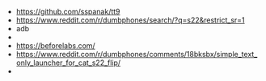 - https://github.com/sspanak/tt9
- https://www.reddit.com/r/dumbphones/search/?q=s22&restrict_sr=1
- adb
-
- https://beforelabs.com/
- https://www.reddit.com/r/dumbphones/comments/18bksbx/simple_text_only_launcher_for_cat_s22_flip/
-
